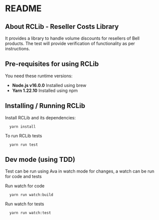 # README

## About RCLib - Reseller Costs Library

It provides a library to handle volume discounts for resellers of Bell products.
The test will provide verification of functionality as per instructions.

## Pre-requisites for using RCLib

You need these runtime versions:

- **Node.js v16.0.0** Installed using brew
- **Yarn 1.22.10** Installed using npm


## Installing / Running RCLib

Install RCLib and its dependencies:

```
  yarn install
```

To run RCLib tests

```
  yarn run test
```
## Dev mode (using TDD)

Test can be run using Ava in watch mode for changes, a watch can be run for code and tests

Run watch for code

```
  yarn run watch:build
```

Run watch for tests

```
  yarn run watch:test
```
